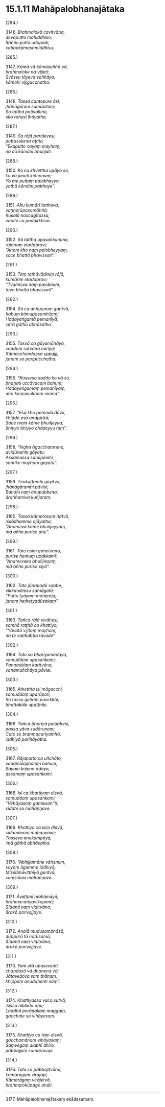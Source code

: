 # 15.1.11 Mahāpalobhanajātaka

(284.)

3146\. _Brahmalokā cavitvāna,_  
_devaputto mahiddhiko;_  
_Rañño putto udapādi,_  
_sabbakāmasamiddhisu._  

(285.)

3147\. _Kāmā vā kāmasaññā vā,_  
_brahmaloke na vijjati;_  
_Svāssu tāyeva saññāya,_  
_kāmehi vijigucchatha._  

(286.)

3148\. _Tassa cantepure āsi,_  
_jhānāgāraṃ sumāpitaṃ;_  
_So tattha paṭisallīno,_  
_eko rahasi jhāyatha._  

(287.)

3149\. _Sa rājā paridevesi,_  
_puttasokena aṭṭito;_  
_“Ekaputto cayaṃ mayhaṃ,_  
_na ca kāmāni bhuñjati._  

(288.)

3150\. _Ko nu khvettha upāyo so,_  
_ko vā jānāti kiñcanaṃ;_  
_Yo me puttaṃ palobheyya,_  
_yathā kāmāni patthaye”._  

(289.)

3151\. _Ahu kumārī tattheva,_  
_vaṇṇarūpasamāhitā;_  
_Kusalā naccagītassa,_  
_vādite ca padakkhiṇā._  

(290.)

3152\. _Sā tattha upasaṅkamma,_  
_rājānaṃ etadabravi;_  
_“Ahaṃ kho naṃ palobheyyaṃ,_  
_sace bhattā bhavissati”._  

(291.)

3153\. _Taṃ tathāvādiniṃ rājā,_  
_kumāriṃ etadabravi;_  
_“Tvaññeva naṃ palobhehi,_  
_tava bhattā bhavissati”._  

(292.)

3154\. _Sā ca antepuraṃ gantvā,_  
_bahuṃ kāmupasaṃhitaṃ;_  
_Hadayaṅgamā pemanīyā,_  
_citrā gāthā abhāsatha._  

(293.)

3155\. _Tassā ca gāyamānāya,_  
_saddaṃ sutvāna nāriyā;_  
_Kāmacchandassa uppajji,_  
_janaṃ so paripucchatha._  

(294.)

3156\. _“Kasseso saddo ko vā so,_  
_bhaṇati uccāvacaṃ bahuṃ;_  
_Hadayaṅgamaṃ pemanīyaṃ,_  
_aho kaṇṇasukhaṃ mama”._  

(295.)

3157\. _“Esā kho pamadā deva,_  
_khiḍḍā esā anappikā;_  
_Sace tvaṃ kāme bhuñjeyya,_  
_bhiyyo bhiyyo chādeyyu taṃ”._  

(296.)

3158\. _“Iṅgha āgacchatorena,_  
_avidūramhi gāyatu;_  
_Assamassa samīpamhi,_  
_santike mayhaṃ gāyatu”._  

(297.)

3159\. _Tirokuṭṭamhi gāyitvā,_  
_jhānāgāramhi pāvisi;_  
_Bandhi naṃ anupubbena,_  
_āraññamiva kuñjaraṃ._  

(298.)

3160\. _Tassa kāmarasaṃ ñatvā,_  
_issādhammo ajāyatha;_  
_“Ahameva kāme bhuñjeyyaṃ,_  
_mā añño puriso ahu”._  

(299.)

3161\. _Tato asiṃ gahetvāna,_  
_purise hantuṃ upakkami;_  
_“Ahameveko bhuñjissaṃ,_  
_mā añño puriso siyā”._  

(300.)

3162\. _Tato jānapadā sabbe,_  
_vikkandiṃsu samāgatā;_  
_“Putto tyāyaṃ mahārāja,_  
_janaṃ heṭhetyadūsakaṃ”._  

(301.)

3163\. _Tañca rājā vivāhesi,_  
_samhā raṭṭhā ca khattiyo;_  
_“Yāvatā vijitaṃ mayhaṃ,_  
_na te vatthabba tāvade”._  

(302.)

3164\. _Tato so bhariyamādāya,_  
_samuddaṃ upasaṅkami;_  
_Paṇṇasālaṃ karitvāna,_  
_vanamuñchāya pāvisi._  

(303.)

3165\. _Athettha isi māgacchi,_  
_samuddaṃ uparūpari;_  
_So tassa gehaṃ pāvekkhi,_  
_bhattakāle upaṭṭhite._  

(304.)

3166\. _Tañca bhariyā palobhesi,_  
_passa yāva sudāruṇaṃ;_  
_Cuto so brahmacariyamhā,_  
_iddhiyā parihāyatha._  

(305.)

3167\. _Rājaputto ca uñchāto,_  
_vanamūlaphalaṃ bahuṃ;_  
_Sāyaṃ kājena ādāya,_  
_assamaṃ upasaṅkami._  

(306.)

3168\. _Isī ca khattiyaṃ disvā,_  
_samuddaṃ upasaṅkami;_  
_“Vehāyasaṃ gamissan”ti,_  
_sīdate so mahaṇṇave._  

(307.)

3169\. _Khattiyo ca isiṃ disvā,_  
_sīdamānaṃ mahaṇṇave;_  
_Tasseva anukampāya,_  
_imā gāthā abhāsatha._  

(308.)

3170\. _“Abhijjamāne vārismiṃ,_  
_sayaṃ āgamma iddhiyā;_  
_Missībhāvitthiyā gantvā,_  
_saṃsīdasi mahaṇṇave._  

(309.)

3171\. _Āvaṭṭanī mahāmāyā,_  
_brahmacariyavikopanā;_  
_Sīdanti naṃ viditvāna,_  
_ārakā parivajjaye._  

(310.)

3172\. _Analā mudusambhāsā,_  
_duppūrā tā nadīsamā;_  
_Sīdanti naṃ viditvāna,_  
_ārakā parivajjaye._  

(311.)

3173\. _Yaṃ etā upasevanti,_  
_chandasā vā dhanena vā;_  
_Jātavedova saṃ ṭhānaṃ,_  
_khippaṃ anudahanti naṃ”._  

(312.)

3174\. _Khattiyassa vaco sutvā,_  
_isissa nibbidā ahu;_  
_Laddhā porāṇakaṃ maggaṃ,_  
_gacchate so vihāyasaṃ._  

(313.)

3175\. _Khattiyo ca isiṃ disvā,_  
_gacchamānaṃ vihāyasaṃ;_  
_Saṃvegaṃ alabhī dhīro,_  
_pabbajjaṃ samarocayi._  

(314.)

3176\. _Tato so pabbajitvāna,_  
_kāmarāgaṃ virājayi;_  
_Kāmarāgaṃ virājetvā,_  
_brahmalokūpago ahūti._  

---

3177\. Mahāpalobhanajātakaṃ ekādasamaṃ.
